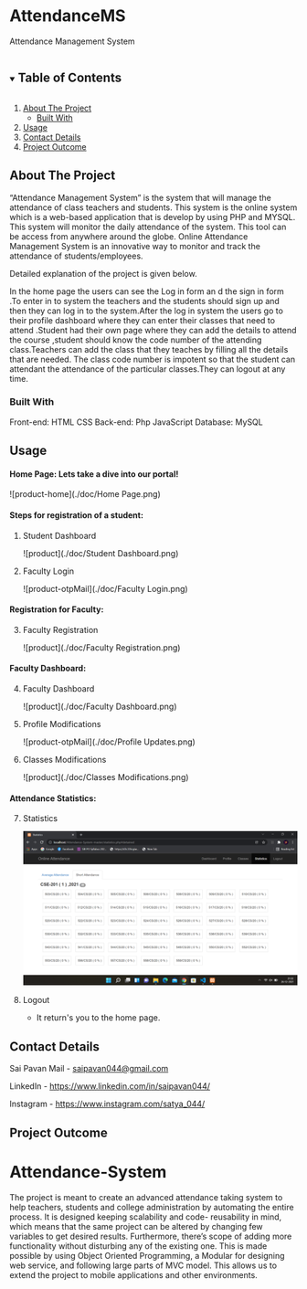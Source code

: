 # AttendanceMS
Attendance Management System
<!-- TABLE OF CONTENTS -->
<details open="open">
  <summary><h2 style="display: inline-block">Table of Contents</h2></summary>
  <ol>
    <li>
      <a href="#about-the-project">About The Project</a>
      <ul>
        <li><a href="#built-with">Built With</a></li>
      </ul>
    </li>
    <li><a href="#usage">Usage</a></li>
    <li><a href="#contact">Contact Details</a></li>
    <li><a href="#outcome">Project Outcome</a></li>
  </ol>
</details>



<!-- ABOUT THE PROJECT -->
## About The Project

“Attendance Management System” is the system that will manage the attendance of class teachers and students. This system is the online system which is a web-based application that is develop by using PHP and MYSQL. This system will monitor the daily attendance of the system. This tool can be access from anywhere around the globe. Online Attendance Management System is an innovative way to monitor and track the attendance of students/employees.

Detailed explanation of the project is given below.

In the home page the users can see the Log in form an d the sign in form .To enter in to system the teachers and the students should sign up and then they can log in to the system.After the log in system the users go to their profile dashboard where they can enter their classes that need to attend .Student had their own page where they can add the details to attend the course ,student should know the code number of the attending class.Teachers can add the class that they teaches by filling all the details that are needed. The class code number is impotent so that the student can attendant the attendance of the particular classes.They can logout at any time.

### Built With

Front-end: HTML
           CSS
Back-end: Php
          JavaScript
Database: MySQL

<!-- USAGE  -->
## Usage


#### **Home Page**: Lets take a dive into our portal!

![product-home](./doc/Home Page.png)

#### **Steps for registration of a student**: 

1. Student Dashboard
  
     ![product](./doc/Student Dashboard.png)

2.  Faculty Login
    
     ![product-otpMail](./doc/Faculty Login.png)

#### **Registration for Faculty**: 

3. Faculty Registration
   
     ![product](./doc/Faculty Registration.png)

#### **Faculty Dashboard**: 

4. Faculty Dashboard
   
     ![product](./doc/Faculty Dashboard.png)

5.  Profile Modifications
    
     ![product-otpMail](./doc/Profile Updates.png)


6. Classes Modifications
    
     ![product](./doc/Classes Modifications.png)

#### **Attendance Statistics**: 

7. Statistics
    
     ![product](./doc/Statistics.png)
  
8. Logout
  
   - It return's you to the home page.



<!-- CONTACT -->
## Contact Details

Sai Pavan
Mail - saipavan044@gmail.com

LinkedIn  - https://www.linkedin.com/in/saipavan044/

Instagram - https://www.instagram.com/satya_044/

## Project Outcome

Attendance-System
=================

The project is meant to create an advanced attendance taking system to help teachers, 
students and college administration by automating the entire process. It is designed keeping 
scalability and code- reusability in mind, which means that the same project can be altered 
by changing few variables to get desired results. Furthermore, there’s scope of adding more 
functionality without disturbing any of the existing one. This is made possible by using 
Object Oriented Programming, a Modular for designing web service, and following large 
parts of MVC model. This allows us to extend the project to mobile applications and other environments.
